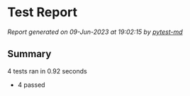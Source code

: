 # Test Report

*Report generated on 09-Jun-2023 at 19:02:15 by [pytest-md]*

[pytest-md]: https://github.com/hackebrot/pytest-md

## Summary

4 tests ran in 0.92 seconds

- 4 passed
